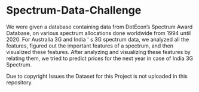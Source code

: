# Spectrum-Data-Challenge

We were given a database containing data from DotEcon’s Spectrum Award Database, on various spectrum allocations done worldwide from 1994 until 2020. For Australia 3G and India ' s 3G spectrum data, we analyzed all the features, figured out the important features of a spectrum, and then visualized these features. After analyzing and visualizing these features by relating them, we tried to predict prices for the next year in case of India 3G Spectrum.

Due to copyright Issues the Dataset for this Project is not uploaded in this repository.
